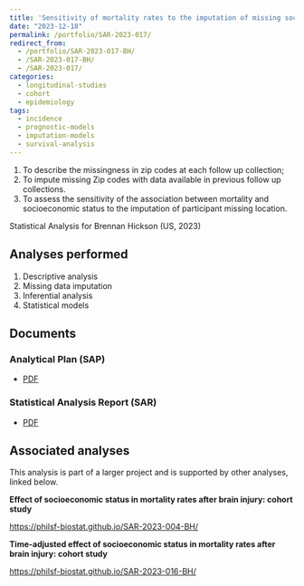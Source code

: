```yaml
---
title: 'Sensitivity of mortality rates to the imputation of missing socioeconomic data: cohort study'
date: "2023-12-18"
permalink: /portfolio/SAR-2023-017/
redirect_from:
  - /portfolio/SAR-2023-017-BH/
  - /SAR-2023-017-BH/
  - /SAR-2023-017/
categories:
  - longitudinal-studies
  - cohort
  - epidemiology
tags:
  - incidence
  - prognostic-models
  - imputation-models
  - survival-analysis
---
```


1. To describe the missingness in zip codes at each follow up collection;
1. To impute missing Zip codes with data available in previous follow up collections.
1. To assess the sensitivity of the association between mortality and socioeconomic status to the imputation of participant missing location.

Statistical Analysis for Brennan Hickson (US, 2023)
<!-- Technical Report for Brennan Hickson (US, 2023) -->

## Analyses performed

1. Descriptive analysis
1. Missing data imputation
1. Inferential analysis
1. Statistical models

## Documents

<!-- The client has requested that this analysis be kept confidential until a future date, determined by the client. -->
<!-- All documents from this consultation are therefore not published online and only the title and year of the analysis will be included in the consultant's Portfolio. -->
<!-- After the agreed date is reached, the documents will be released. -->

<!-- The client has requested that this analysis be kept confidential. -->
<!-- All documents from this consultation are therefore not published online and only the title and year of the analysis will be included in the consultant's Portfolio. -->

### Analytical Plan (SAP)

- [PDF][sap]

### Statistical Analysis Report (SAR)

- [PDF][sar]

## Associated analyses

This analysis is part of a larger project and is supported by other analyses, linked below.

**Effect of socioeconomic status in mortality rates after brain injury: cohort study**

<https://philsf-biostat.github.io/SAR-2023-004-BH/>

**Time-adjusted effect of socioeconomic status in mortality rates after brain injury: cohort study**

<https://philsf-biostat.github.io/SAR-2023-016-BH/>

<!-- --- -->

[sap]: /files/SAP-2023-017-BH-v01.pdf
[sar]: /files/SAR-2023-017-BH-v01.pdf
